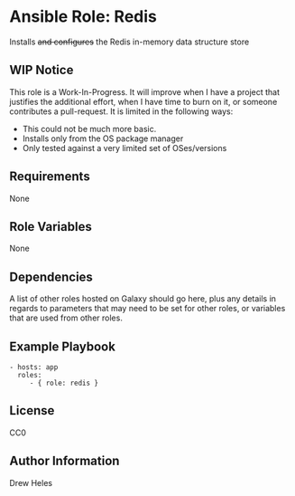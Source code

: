 Ansible Role: Redis
=========

Installs ~~and configures~~ the Redis in-memory data structure store

WIP Notice
----------
This role is a Work-In-Progress. It will improve when I have a project that justifies the additional effort, when I have time to burn on it, or someone contributes a pull-request. It is limited in the following ways:

* This could not be much more basic.
* Installs only from the OS package manager
* Only tested against a very limited set of OSes/versions

Requirements
------------

None

Role Variables
--------------

None

Dependencies
------------

A list of other roles hosted on Galaxy should go here, plus any details in regards to parameters that may need to be set for other roles, or variables that are used from other roles.

Example Playbook
----------------

    - hosts: app
      roles:
         - { role: redis }

License
-------

CC0

Author Information
------------------

Drew Heles
